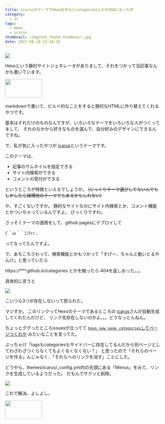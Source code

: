 ```yaml
---
title: icarusのテーマでHexoを作るとcategoriesとかが404になった件
category:
  - it
tags:
  - Hexo
  - icarus
thumbnail: /img/not_found.thumbnail.jpg
date: 2017-06-10 22:16:32
---
```


[![](/img/not_found.jpg)](/2017/06/10/icarusのテーマでHexoを作るとcategoriesとかが404になった件)

Hexoという静的サイトジェネレータがありまして、それをつかって当記事なんかも書いています。

<!-- more -->
<a href="https://px.a8.net/svt/ejp?a8mat=2TKSXI+9ZLU5U+37HI+5ZEMP" target="_blank" rel="nofollow">
<img border="0" width="120" height="60" alt="" src="https://www25.a8.net/svt/bgt?aid=170611830604&wid=001&eno=01&mid=s00000014967001005000&mc=1"></a>
<img border="0" width="1" height="1" src="https://www18.a8.net/0.gif?a8mat=2TKSXI+9ZLU5U+37HI+5ZEMP" alt="">


markdownで書いて、ビルド的なことをすると静的なHTMLに作り替えてくれるやつです。

基本はそれだけのものなんですが、いろいろなテーマをいろいろな人がつくってまして、
それのなかから好きなものを選んで、自分好みのデザインにできるんですね。

で、私が気に入ったやつが
[icarus](https://github.com/ppoffice/hexo-theme-icarus)というテーマです。

このテーマは、

* 記事のサムネイルを指定できる
* サイト内検索ができる
* コメントの受付ができる

というところが特徴といえるでしょうか。
~~(じっくりテーマ選びしてないんでもしかしたら結構他のテーマでもあるかもしれない)~~

や、すごくないですか。
静的なサイトなのにサイト内検索とか、コメント機能とかついちゃっているんですよ。
びっくりですわ。

さっそくテーマの適用をして、github pagesにデプロイして

(´＾ω＾｀)ﾆﾁｬｧ…

ってなってたんですよ。

で、あちこちさわって、検索機能とかもつかって「すげー、ちゃんと動いとるやんけ」と思っていたら

https://***.github.io/categories とかを触ったら
404を返しおった。。。

具体的に言うと

![](/img/not_found_links.png)

こいつら3つが存在しないって怒られた。

マジすか。
このリンクってHexoのテーマであるところの
[icarus](https://github.com/ppoffice/hexo-theme-icarus)さんが自動生成してくれたんだけど、
リンク先存在しないのかよ。。。どうなっとんねん。

ちょっとググったところissuesが立ってて
[`hexo new page categories`してページつくれや](https://github.com/ppoffice/hexo-theme-icarus/issues/236)
みたいなことを言ってた。

ぶっちゃけ「tagsもcategoriesもサイドバーに存在してるんだから別ページとしてわざわざつくらなくてもよくなくなくない？」
と思ったので「それらのページを作る」んじゃなく、「それらへのリンクを消す」ことにした。

どうやら、themes/icarus/_config.yml内の先頭にある「Menus」をみて、リンクを生成しているようだった。
だもんでサクッと削除。

![](/img/delete_menus.png)

これで解決。よしよし。

<a href="https://px.a8.net/svt/ejp?a8mat=2TKSXI+9ZLU5U+37HI+5ZEMP" target="_blank" rel="nofollow">
<img border="0" width="120" height="60" alt="" src="https://www25.a8.net/svt/bgt?aid=170611830604&wid=001&eno=01&mid=s00000014967001005000&mc=1"></a>
<img border="0" width="1" height="1" src="https://www18.a8.net/0.gif?a8mat=2TKSXI+9ZLU5U+37HI+5ZEMP" alt="">